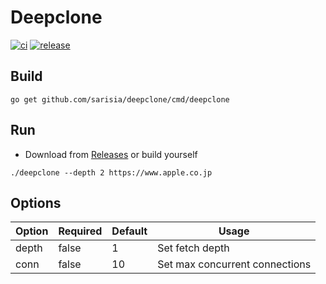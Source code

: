 # Deepclone

[![ci](https://github.com/sarisia/deepclone/workflows/ci/badge.svg)](https://github.com/sarisia/deepclone/actions)
[![release](https://github.com/sarisia/deepclone/workflows/release/badge.svg)](https://github.com/sarisia/deepclone/releases)

## Build

```
go get github.com/sarisia/deepclone/cmd/deepclone
```

## Run

* Download from [Releases](https://github.com/sarisia/deepclone/releases)
or build yourself

```
./deepclone --depth 2 https://www.apple.co.jp
```

## Options

| Option | Required | Default | Usage |
|-|-|-|-|
| depth | false | 1 | Set fetch depth |
| conn | false | 10 | Set max concurrent connections |
